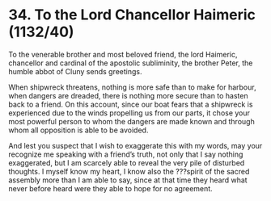 # 34. To the Lord Chancellor Haimeric \(1132/40\)

To the venerable brother and most beloved friend, the lord Haimeric, chancellor and cardinal of the apostolic subliminity, the brother Peter, the humble abbot of Cluny sends greetings.

When shipwreck threatens, nothing is more safe than to make for harbour, when dangers are dreaded, there is nothing more secure than to hasten back to a friend. On this account, since our boat fears that a shipwreck is experienced due to the winds propelling us from our parts, it chose your most powerful person to whom the dangers are made known and through whom all opposition is able to be avoided.

And lest you suspect that I wish to exaggerate this with my words, may your recognize me speaking with a friend’s truth, not only that I say nothing exaggerated, but I am scarcely able to reveal the very pile of disturbed thoughts. I myself know my heart, I know also the ???spirit of the sacred assembly more than I am able to say, since at that time they heard what never before heard were they able to hope for no agreement.

